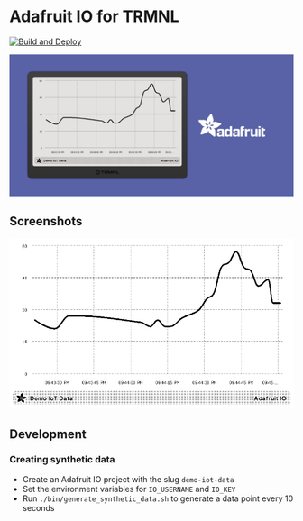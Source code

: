 # Adafruit IO for TRMNL

[![Build and Deploy](https://github.com/stephenyeargin/trmnl-adafruit-io/actions/workflows/build.yml/badge.svg)](https://github.com/stephenyeargin/trmnl-adafruit-io/actions/workflows/build.yml)

![promo](assets/promo.png)

## Screenshots

![screenshot](assets/screenshot.png)

## Development

### Creating synthetic data

- Create an Adafruit IO project with the slug `demo-iot-data`
- Set the environment variables for `IO_USERNAME` and `IO_KEY`
- Run `./bin/generate_synthetic_data.sh` to generate a data point every 10 seconds
